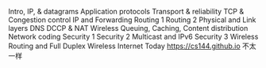 Intro, IP, & datagrams
Application protocols
Transport & reliability
TCP & Congestion control
IP and Forwarding
Routing 1
Routing 2
Physical and Link layers
DNS
DCCP & NAT
Wireless
Queuing, Caching, Content distribution
Network coding
Security 1
Security 2
Multicast and IPv6
Security 3
Wireless Routing and Full Duplex Wireless
Internet Today
https://cs144.github.io 不太一样